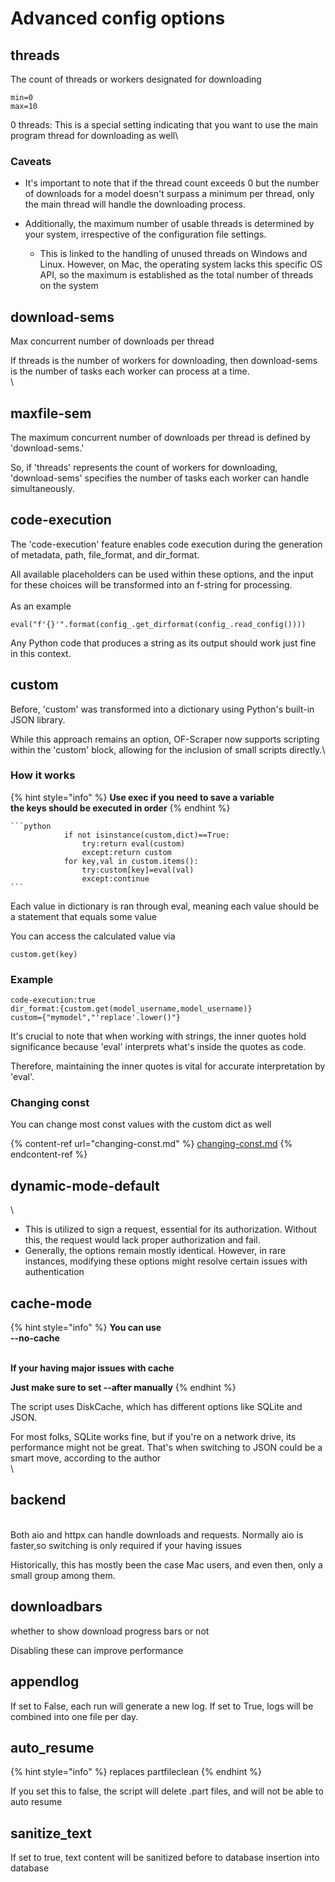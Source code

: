# Advanced config options

## threads

The count of threads or workers designated for downloading

```
min=0
max=10
```

0 threads: This is a special setting indicating that you want to use the main program thread for downloading as well\


### Caveats

* It's important to note that if the thread count exceeds 0 but the number of downloads for a model doesn't surpass a minimum per thread, only the main thread will handle the downloading process.
*   Additionally, the maximum number of usable threads is determined by your system, irrespective of the configuration file settings.



    * This is linked to the handling of unused threads on Windows and Linux. However, on Mac, the operating system lacks this specific OS API, so the maximum is established as the total number of threads on the system



## download-sems

Max concurrent number of downloads per thread

If threads is the number of workers for downloading, then download-sems is the number of tasks each worker can process at a time.\
\


## maxfile-sem

The maximum concurrent number of downloads per thread is defined by 'download-sems.'&#x20;

So, if 'threads' represents the count of workers for downloading, 'download-sems' specifies the number of tasks each worker can handle simultaneously.

## code-execution

The 'code-execution' feature enables code execution during the generation of metadata, path, file\_format, and dir\_format.&#x20;

All available placeholders can be used within these options, and the input for these choices will be transformed into an f-string for processing.\
\
As an example

```
eval("f'{}'".format(config_.get_dirformat(config_.read_config())))
```

Any Python code that produces a string as its output should work just fine in this context.

## custom

Before, 'custom' was transformed into a dictionary using Python's built-in JSON library.&#x20;

While this approach remains an option, OF-Scraper now supports scripting within the 'custom' block, allowing for the inclusion of small scripts directly.\


### How it works

{% hint style="info" %}
**Use exec if you need to save a variable**\
**the keys should be executed in order**
{% endhint %}

````
```python
            if not isinstance(custom,dict)==True:
                try:return eval(custom)
                except:return custom
            for key,val in custom.items():
                try:custom[key]=eval(val)
                except:continue
```
````

Each value in dictionary is ran through eval, meaning each value should be a statement that equals some value

You can access the calculated value via

```
custom.get(key)
```

### Example

```
code-execution:true
dir_format:{custom.get(model_username,model_username)}
custom={"mymodel","'replace'.lower()"}
```

It's crucial to note that when working with strings, the inner quotes hold significance because 'eval' interprets what's inside the quotes as code.&#x20;

Therefore, maintaining the inner quotes is vital for accurate interpretation by 'eval'.

### Changing const

You can change most const  values with the custom dict as well

{% content-ref url="changing-const.md" %}
[changing-const.md](changing-const.md)
{% endcontent-ref %}

## dynamic-mode-default

\


* This is utilized to sign a request, essential for its authorization. Without this, the request would lack proper authorization and fail.
* Generally, the options remain mostly identical. However, in rare instances, modifying these options might resolve certain issues with authentication

## cache-mode

{% hint style="info" %}
**You can use** \
**--no-cache**&#x20;

\
**If your having major issues with cache**

**Just make sure to set --after manually**
{% endhint %}

The script uses DiskCache, which has different options like SQLite and JSON.&#x20;

For most folks, SQLite works fine, but if you're on a network drive, its performance might not be great. That's when switching to JSON could be a smart move, according to the author\
\


## backend

\
Both aio and httpx can handle downloads and requests. Normally aio is faster,so switching is only required if your having issues&#x20;

Historically, this has mostly been the case Mac users, and even then, only a small group among them.

## downloadbars

whether to show download progress bars or not

Disabling these can improve performance

## appendlog

If set to False, each run will generate a new log. If set to True, logs will be combined into one file per day.



## auto\_resume

{% hint style="info" %}
replaces partfileclean
{% endhint %}

If you set this to false, the script will  delete .part files, and will not be able to auto resume

## sanitize\_text

If set to true,  text content will be sanitized before to database insertion into database
